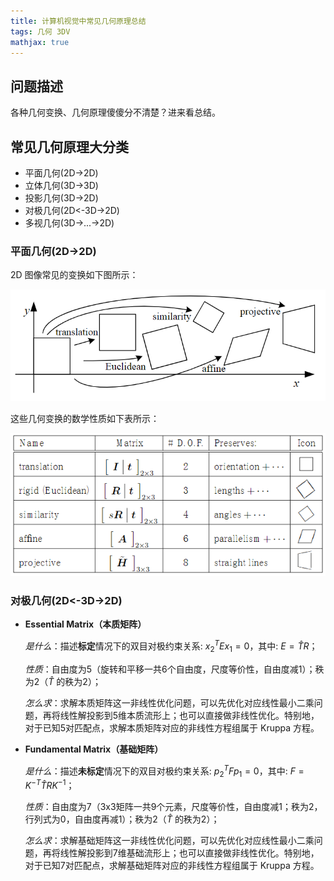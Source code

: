 ```yaml
---
title: 计算机视觉中常见几何原理总结
tags: 几何 3DV
mathjax: true
---
```


## 问题描述
各种几何变换、几何原理傻傻分不清楚？进来看总结。
<!--more-->

## 常见几何原理大分类
* 平面几何(2D->2D)
* 立体几何(3D->3D)
* 投影几何(3D->2D)
* 对极几何(2D<-3D->2D)
* 多视几何(3D->...->2D)

### 平面几何(2D->2D)
2D 图像常见的变换如下图所示：

![2D Geometry](/assets/images/2d_geometry.png)

这些几何变换的数学性质如下表所示：

![2D Geometry Properties](/assets/images/2d_geometry_properties.png)

### 对极几何(2D<-3D->2D)
* **Essential Matrix（本质矩阵）**

    *是什么*：描述**标定**情况下的双目对极约束关系: ${x_2}^TEx_1=0$，其中: $E=\hat{T}R$；

    *性质*：自由度为5（旋转和平移一共6个自由度，尺度等价性，自由度减1）；秩为2（$\hat{T}$ 的秩为2）；

    *怎么求*：求解本质矩阵这一非线性优化问题，可以先优化对应线性最小二乘问题，再将线性解投影到5维本质流形上；也可以直接做非线性优化。特别地，对于已知5对匹配点，求解本质矩阵对应的非线性方程组属于 Kruppa 方程。

* **Fundamental Matrix（基础矩阵）**

    *是什么*：描述**未标定**情况下的双目对极约束关系: ${p_2}^TFp_1=0$，其中: $F=K^{-T}\hat{T}RK^{-1}$；

    *性质*：自由度为7（3x3矩阵一共9个元素，尺度等价性，自由度减1；秩为2，行列式为0，自由度再减1）；秩为2（$\hat{T}$ 的秩为2）；
    
    *怎么求*：求解基础矩阵这一非线性优化问题，可以先优化对应线性最小二乘问题，再将线性解投影到7维基础流形上；也可以直接做非线性优化。特别地，对于已知7对匹配点，求解基础矩阵对应的非线性方程组属于 Kruppa 方程。